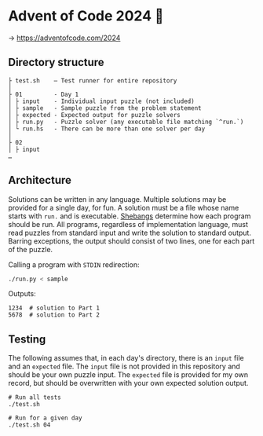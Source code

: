 Advent of Code 2024 🎄
======================

→ https://adventofcode.com/2024


Directory structure
-------------------

```
├ test.sh    — Test runner for entire repository
│
├ 01         - Day 1
│ ├ input    - Individual input puzzle (not included)
│ ├ sample   - Sample puzzle from the problem statement
│ ├ expected - Expected output for puzzle solvers
│ ├ run.py   - Puzzle solver (any executable file matching `^run.`)
│ └ run.hs   - There can be more than one solver per day
│
├ 02
│ ├ input
…
```

Architecture
-------

Solutions can be written in any language. Multiple solutions may be provided for a single day, for fun. A solution must be a file whose name starts with `run.` and is executable. [Shebangs](https://en.wikipedia.org/wiki/Shebang_(Unix)) determine how each program should be run. All programs, regardless of implementation language, must read puzzles from standard input and write the solution to standard output. Barring exceptions, the output should consist of two lines, one for each part of the puzzle.

Calling a program with `STDIN` redirection:

```sh
./run.py < sample
```

Outputs:

```
1234  # solution to Part 1
5678  # solution to Part 2
```


Testing
-------

The following assumes that, in each day's directory, there is an `input` file and an `expected` file. The `input` file is not provided in this repository and should be your own puzzle input. The `expected` file is provided for my own record, but should be overwritten with your own expected solution output.

```
# Run all tests
./test.sh

# Run for a given day
./test.sh 04
```

